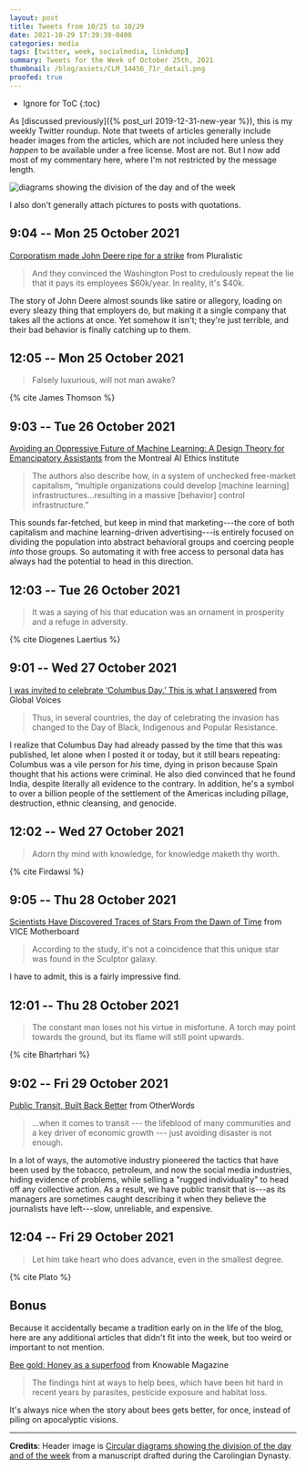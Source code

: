 ```yaml
---
layout: post
title: Tweets from 10/25 to 10/29
date: 2021-10-29 17:39:39-0400
categories: media
tags: [twitter, week, socialmedia, linkdump]
summary: Tweets for the Week of October 25th, 2021
thumbnail: /blog/assets/CLM_14456_71r_detail.png
proofed: true
---
```


* Ignore for ToC
{:toc}

As [discussed previously]({% post_url 2019-12-31-new-year %}), this is my weekly Twitter roundup.  Note that tweets of articles generally include header images from the articles, which are not included here unless they *happen* to be available under a free license.  Most are not.  But I now add most of my commentary here, where I'm not restricted by the message length.

![diagrams showing the division of the day and of the week](/blog/assets/CLM_14456_71r_detail.png "diagrams showing the division of the day and of the week")

I also don't generally attach pictures to posts with quotations.

## 9:04 -- Mon 25 October 2021

[<i class="fab fa-twitter-square"></i>](https://jcolag.github.io/twitter/1452621968306495494) [Corporatism made John Deere ripe for a strike](https://pluralistic.net/2021/10/18/labor-shortage-discourse-time/#deere-dash) from Pluralistic

 > And they convinced the Washington Post to credulously repeat the lie that it pays its employees $60k/year. In reality, it's $40k.

The story of John Deere almost sounds like satire or allegory, loading on every sleazy thing that employers do, but making it a single company that takes all the actions at once.  Yet somehow it isn't; they're just terrible, and their bad behavior is finally catching up to them.

## 12:05 -- Mon 25 October 2021

[<i class="fab fa-twitter-square"></i>](https://jcolag.github.io/twitter/1452667518687064074)

 > Falsely luxurious, will not man awake?

{% cite James Thomson %}

## 9:03 -- Tue 26 October 2021

[<i class="fab fa-twitter-square"></i>](https://jcolag.github.io/twitter/1452984104694128643) [Avoiding an Oppressive Future of Machine Learning: A Design Theory for Emancipatory Assistants](https://montrealethics.ai/avoiding-an-oppressive-future-of-machine-learning-a-design-theory-for-emancipatory-assistants/) from the Montreal AI Ethics Institute

 > The authors also describe how, in a system of unchecked free-market capitalism, “multiple organizations could develop [machine learning] infrastructures...resulting in a massive [behavior] control infrastructure.”

This sounds far-fetched, but keep in mind that marketing---the core of both capitalism and machine learning-driven advertising---is entirely focused on dividing the population into abstract behavioral groups and coercing people *into* those groups.  So automating it with free access to personal data has always had the potential to head in this direction.

## 12:03 -- Tue 26 October 2021

[<i class="fab fa-twitter-square"></i>](https://jcolag.github.io/twitter/1453029403110219782)

 > It was a saying of his that education was an ornament in prosperity and a refuge in adversity.

{% cite Diogenes Laertius %}

## 9:01 -- Wed 27 October 2021

[<i class="fab fa-twitter-square"></i>](https://jcolag.github.io/twitter/1453345989096468483) [I was invited to celebrate ‘Columbus Day.’ This is what I answered](https://globalvoices.org/2021/10/20/i-was-invited-to-celebrate-columbus-day-this-is-what-i-answered/) from Global Voices

 > Thus, in several countries, the day of celebrating the invasion has changed to the Day of Black, Indigenous and Popular Resistance.

I realize that Columbus Day had already passed by the time that this was published, let alone when I posted it or today, but it still bears repeating:  Columbus was a vile person for *his* time, dying in prison because Spain thought that his actions were criminal.  He also died convinced that he found India, despite literally all evidence to the contrary.  In addition, he's a symbol to over a billion people of the settlement of the Americas including pillage, destruction, ethnic cleansing, and genocide.

## 12:02 -- Wed 27 October 2021

[<i class="fab fa-twitter-square"></i>](https://jcolag.github.io/twitter/1453391539334488078)

 > Adorn thy mind with knowledge, for knowledge maketh thy worth.

{% cite Firdawsi %}

## 9:05 -- Thu 28 October 2021

[<i class="fab fa-twitter-square"></i>](https://jcolag.github.io/twitter/1453709383569915907) [Scientists Have Discovered Traces of Stars From the Dawn of Time](https://www.vice.com/en/article/m7vqb4/scientists-have-discovered-traces-of-stars-from-the-dawn-of-time) from VICE Motherboard

 > According to the study, it's not a coincidence that this unique star was found in the Sculptor galaxy.

I have to admit, this is a fairly impressive find.

## 12:01 -- Thu 28 October 2021

[<i class="fab fa-twitter-square"></i>](https://jcolag.github.io/twitter/1453753675483160581)

 > The constant man loses not his virtue in misfortune. A torch may point towards the ground, but its flame will still point upwards.

{% cite Bhartṛhari %}

## 9:02 -- Fri 29 October 2021

[<i class="fab fa-twitter-square"></i>](https://jcolag.github.io/twitter/1454071016775368707) [Public Transit, Built Back Better](https://otherwords.org/public-transit-built-back-better/) from OtherWords

 > ...when it comes to transit --- the lifeblood of many communities and a key driver of economic growth --- just avoiding disaster is not enough.

In a lot of ways, the automotive industry pioneered the tactics that have been used by the tobacco, petroleum, and now the social media industries, hiding evidence of problems, while selling a "rugged individuality" to head off any collective action.  As a result, we have public transit that is---as its managers are sometimes caught describing it when they believe the journalists have left---slow, unreliable, and expensive.

## 12:04 -- Fri 29 October 2021

[<i class="fab fa-twitter-square"></i>](https://jcolag.github.io/twitter/1454116818566606850)

 > Let him take heart who does advance, even in the smallest degree.

{% cite Plato %}

## Bonus

Because it accidentally became a tradition early on in the life of the blog, here are any additional articles that didn't fit into the week, but too weird or important to not mention.

<i class="fas fa-square"></i> [Bee gold: Honey as a superfood](https://knowablemagazine.org/article/living-world/2021/bee-gold-honey-superfood) from Knowable Magazine

 > The findings hint at ways to help bees, which have been hit hard in recent years by parasites, pesticide exposure and habitat loss.

It's always nice when the story about bees gets better, for once, instead of piling on apocalyptic visions.

* * *

**Credits**:  Header image is [Circular diagrams showing the division of the day and of the week](https://commons.wikimedia.org/wiki/File:CLM_14456_71r_detail.jpg) from a manuscript drafted during the Carolingian Dynasty.
